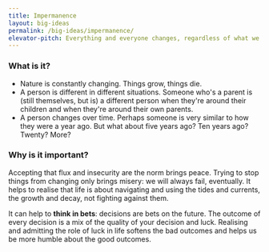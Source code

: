 ```yaml
---
title: Impermanence
layout: big-ideas
permalink: /big-ideas/impermanence/
elevator-pitch: Everything and everyone changes, regardless of what we might think or want.
---
```


### What is it?

- Nature is constantly changing. Things grow, things die.
- A person is different in different situations. Someone who's a parent is (still themselves, but is) a different person when they're around their children and when they're around their own parents.
- A person changes over time. Perhaps someone is very similar to how they were a year ago. But what about five years ago? Ten years ago? Twenty? More?

### Why is it important?

Accepting that flux and insecurity are the norm brings peace. Trying to stop things from changing only brings misery: we will always fail, eventually. It helps to realise that life is about navigating and using the tides and currents, the growth and decay, not fighting against them.

It can help to **think in bets**: decisions are bets on the future. The outcome of every decision is a mix of the quality of your decision and luck. Realising and admitting the role of luck in life softens the bad outcomes and helps us be more humble about the good outcomes.